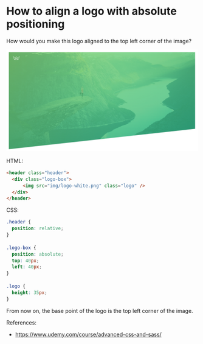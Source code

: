 # How to align a logo with absolute positioning

How would you make this logo aligned to the top left corner of the image?

![alt text](./logo-position.png)

HTML:

```html
<header class="header">
  <div class="logo-box">
      <img src="img/logo-white.png" class="logo" />
  </div>
</header>
```

CSS:

```css
.header {
  position: relative;
}

.logo-box {
  position: absolute;
  top: 40px;
  left: 40px;
}

.logo {
  height: 35px;
}
```

From now on, the base point of the logo is the top left corner of the image.


References:
* https://www.udemy.com/course/advanced-css-and-sass/
